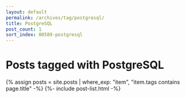 ```yaml
---
layout: default
permalink: /archives/tag/postgresql/
title: PostgreSQL
post_count: 1
sort_index: 00589-postgresql
---
```

<h1 class="page-heading">Posts tagged with PostgreSQL</h1>
{% assign posts = site.posts | where_exp: "item", "item.tags contains page.title" -%}
{%- include post-list.html -%}
